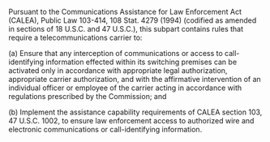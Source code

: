 Pursuant to the Communications Assistance for Law Enforcement Act (CALEA), Public Law 103-414, 108 Stat. 4279 (1994) (codified as amended in sections of 18 U.S.C. and 47 U.S.C.), this subpart contains rules that require a telecommunications carrier to:

(a) Ensure that any interception of communications or access to call-identifying information effected within its switching premises can be activated only in accordance with appropriate legal authorization, appropriate carrier authorization, and with the affirmative intervention of an individual officer or employee of the carrier acting in accordance with regulations prescribed by the Commission; and

(b) Implement the assistance capability requirements of CALEA section 103, 47 U.S.C. 1002, to ensure law enforcement access to authorized wire and electronic communications or call-identifying information.


